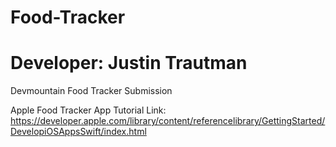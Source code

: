 # Food-Tracker
# Developer: Justin Trautman

Devmountain Food Tracker Submission

Apple Food Tracker App Tutorial Link:
https://developer.apple.com/library/content/referencelibrary/GettingStarted/DevelopiOSAppsSwift/index.html
